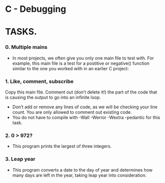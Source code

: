 # C - Debugging
# TASKS.

### __0. Multiple mains__
* In most projects, we often give you only one main file to test with. For example, this main file is a test for a postitive or negative() function similar to the one you worked with in an earlier C project:

### __1. Like, comment, subscribe__
Copy this main file. Comment out (don’t delete it!) the part of the code that is causing the output to go into an infinite loop.
* Don’t add or remove any lines of code, as we will be checking your line count. You are only allowed to comment out existing code.
* You do not have to compile with -Wall -Werror -Wextra -pedantic for this task.

### __2. 0 > 972?__
* This program prints the largest of three integers.

### __3. Leap year__
* This program converts a date to the day of year and determines how many days are left in the year, taking leap year into consideration.

